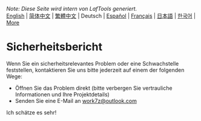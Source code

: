 <i>Note: Diese Seite wird intern von LafTools generiert.</i> <br/> [English](/docs/en_US/SECURITY.md)  |  [简体中文](/docs/zh_CN/SECURITY.md)  |  [繁體中文](/docs/zh_HK/SECURITY.md)  |  Deutsch  |  [Español](/docs/es/SECURITY.md)  |  [Français](/docs/fr/SECURITY.md)  |  [日本語](/docs/ja/SECURITY.md)  |  [한국어](/docs/ko/SECURITY.md) | [More](/docs/) <br/>

# Sicherheitsbericht

Wenn Sie ein sicherheitsrelevantes Problem oder eine Schwachstelle feststellen, kontaktieren Sie uns bitte jederzeit auf einem der folgenden Wege:

- Öffnen Sie das Problem direkt (bitte verbergen Sie vertrauliche Informationen und Ihre Projektdetails)
- Senden Sie eine E-Mail an work7z@outlook.com

Ich schätze es sehr!
